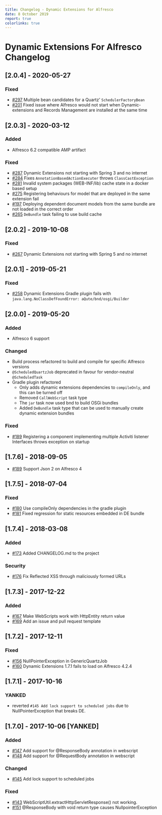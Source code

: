 ```yaml
---
title: Changelog - Dynamic Extensions for Alfresco
date: 8 October 2019
report: true
colorlinks: true
---
```

<!--
Changelog for DE

See http://keepachangelog.com/en as reference
Version template:

## [X.X.X] - yyyy-MM-dd
### Added (for new features)
### Changed (for changes in existing functionality)
### Deprecated (for soon-to-be removed features)
### Removed (for now removed features)
### Fixed (for any bug fixes)
### Security (in case of vulnerabilities)
### YANKED (for reverted functionality in)
 -->
# Dynamic Extensions For Alfresco Changelog

## [2.0.4] - 2020-05-27
### Fixed
* [#297](https://github.com/xenit-eu/dynamic-extensions-for-alfresco/issues/297) Multiple bean candidates for a Quartz' `SchedulerFactoryBean`
* [#201](https://github.com/xenit-eu/dynamic-extensions-for-alfresco/issues/201) Fixed issue where Alfresco would not start when Dynamic-extensions and Records Management are installed at the same time


## [2.0.3] - 2020-03-12
### Added
* Alfresco 6.2 compatible AMP artifact

### Fixed
* [#287](https://github.com/xenit-eu/dynamic-extensions-for-alfresco/issues/287) Dynamic Extensions not starting with Spring 3 and no internet
* [#284](https://github.com/xenit-eu/dynamic-extensions-for-alfresco/pull/284) Fixes `AnnotationBasedActionExecuter` throws `ClassCastException`
* [#281](https://github.com/xenit-eu/dynamic-extensions-for-alfresco/issues/281) Invalid system packages (WEB-INF/lib) cache state in a docker based setup
* [#275](https://github.com/xenit-eu/dynamic-extensions-for-alfresco/issues/275) Registering behaviours for model that are deployed in the same extension fail
* [#197](https://github.com/xenit-eu/dynamic-extensions-for-alfresco/issues/197) Deploying dependent document models from the same bundle are not loaded in the correct order
* [#265](https://github.com/xenit-eu/dynamic-extensions-for-alfresco/issues/265) `DeBundle` task failing to use build cache


## [2.0.2] - 2019-10-08
### Fixed
 * [#267](https://github.com/xenit-eu/dynamic-extensions-for-alfresco/issues/267) Dynamic Extensions not starting with Spring 5 and no internet

## [2.0.1] - 2019-05-21
### Fixed
 * [#258](https://github.com/xenit-eu/dynamic-extensions-for-alfresco/issues/258) Dynamic Extensions Gradle plugin fails with `java.lang.NoClassDefFoundError: aQute/bnd/osgi/Builder`

## [2.0.0] - 2019-05-20
### Added
* Alfresco 6 support

### Changed
* Build process refactored to build and compile for specific Alfresco versions
* `@ScheduledQuartzJob` deprecated in favour for vendor-neutral `@ScheduledTask`
* Gradle plugin refactored
  * Only adds dynamic extensions dependencies to `compileOnly`, and this can be turned off
  * Removed `CallWebScript` task type
  * The `jar` task now used bnd to build OSGi bundles
  * Added `DeBundle` task type that can be used to manually create dynamic extension bundles

### Fixed
* [#189](https://github.com/xenit-eu/dynamic-extensions-for-alfresco/issues/189)
Registering a component implementing multiple Activiti listener Interfaces throws exception on startup

## [1.7.6] - 2018-09-05
* [#189](https://github.com/xenit-eu/dynamic-extensions-for-alfresco/issues/189) Support Json 2 on Alfresco 4

## [1.7.5] - 2018-07-04
### Fixed
* [#180](https://github.com/xenit-eu/dynamic-extensions-for-alfresco/issues/180) Use compileOnly dependencies in the gradle plugin
* [#181](https://github.com/xenit-eu/dynamic-extensions-for-alfresco/issues/181) Fixed regression for static resources embedded in DE bundle

## [1.7.4] - 2018-03-08
### Added
* [#173](https://github.com/xenit-eu/dynamic-extensions-for-alfresco/issue/173) Added CHANGELOG.md to the project

### Security
* [#176](https://github.com/xenit-eu/dynamic-extensions-for-alfresco/pull/176) Fix Reflected XSS through maliciously formed URLs

## [1.7.3] - 2017-12-22
### Added
* [#167](https://github.com/xenit-eu/dynamic-extensions-for-alfresco/issues/167) Make WebScripts work with HttpEntity return value
* [#169](https://github.com/xenit-eu/dynamic-extensions-for-alfresco/issues/169) Add an issue and pull request template


## [1.7.2] - 2017-12-11
### Fixed
* [#156](https://github.com/xenit-eu/dynamic-extensions-for-alfresco/issues/156) NullPointerException in GenericQuartzJob
* [#160](https://github.com/xenit-eu/dynamic-extensions-for-alfresco/issues/160) Dynamic Extensions 1.7.1 fails to load on Alfresco 4.2.4


## [1.7.1] - 2017-10-16
### YANKED
* reverted `#145 Add lock support to scheduled jobs` due to NullPointerException that breaks DE.


## [1.7.0] - 2017-10-06 [YANKED]
### Added
* [#147](https://github.com/xenit-eu/dynamic-extensions-for-alfresco/issues/147) Add support for @ResponseBody annotation in webscript
* [#148](https://github.com/xenit-eu/dynamic-extensions-for-alfresco/issues/148) Add support for @RequestBody annotation in webscript

### Changed
* [#145](https://github.com/xenit-eu/dynamic-extensions-for-alfresco/pull/145) Add lock support to scheduled jobs

### Fixed
* [#143](https://github.com/xenit-eu/dynamic-extensions-for-alfresco/issues/143) WebScriptUtil.extractHttpServletResponse() not working.
* [#151](https://github.com/xenit-eu/dynamic-extensions-for-alfresco/issues/151) @ResponseBody with void return type causes NullpointerException


